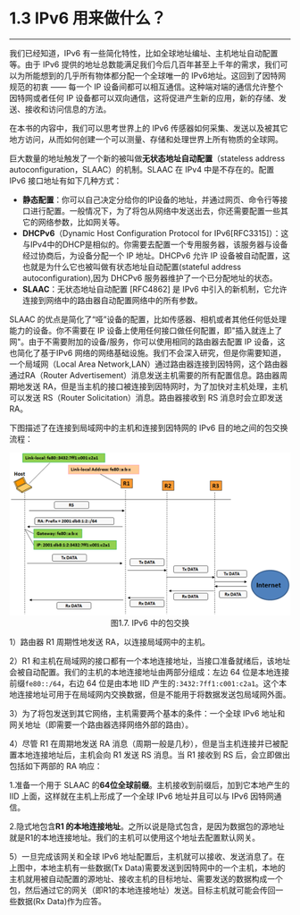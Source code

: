 # 1.3 IPv6 用来做什么？
------

我们已经知道，IPv6 有一些简化特性，比如全球地址编址、主机地址自动配置等。由于 IPv6 提供的地址总数能满足我们今后几百年甚至上千年的需求，我们可以为所能想到的几乎所有物体都分配一个全球唯一的 IPv6地址。这回到了因特网规范的初衷 —— 每一个 IP 设备间都可以相互通信。这种端对端的通信允许整个因特网或者任何 IP 设备都可以双向通信，这将促进产生新的应用，新的存储、发送、接收和访问信息的方法。

在本书的内容中，我们可以思考世界上的 IPv6 传感器如何采集、发送以及被其它地方访问，从而如何创建一个可以测量、存储和处理世界上所有物质的全球网。

巨大数量的地址触发了一个新的被叫做**无状态地址自动配置**（stateless
address autoconfiguration，SLAAC）的机制。SLAAC 在 IPv4 中是不存在的。配置 IPv6 接口地址有如下几种方式：
* **静态配置**：你可以自己决定分给你的IP设备的地址，并通过网页、命令行等接口进行配置。一般情况下，为了将包从网络中发送出去，你还需要配置一些其它的网络参数，比如网关等。
* **DHCPv6**（Dynamic Host Configuration Protocol for IPv6[RFC3315]）：这与IPv4中的DHCP是相似的。你需要去配置一个专用服务器，该服务器与设备经过协商后，为设备分配一个 IP 地址。DHCPv6 允许 IP 设备被自动配置，这也就是为什么它也被叫做有状态地址自动配置(stateful address autoconfiguration),因为 DHCPv6 服务器维护了一个已分配地址的状态。
* **SLAAC**：无状态地址自动配置 [RFC4862] 是 IPv6 中引入的新机制，它允许连接到网络中的路由器自动配置网络中的所有参数。

SLAAC 的优点是简化了“哑”设备的配置，比如传感器、相机或者其他任何低处理能力的设备。你不需要在 IP 设备上使用任何接口做任何配置，即"插入就连上了网"。由于不需要附加的设备/服务，你可以使用相同的路由器去配置 IP 设备，这也简化了基于IPv6 网络的网络基础设施。我们不会深入研究，但是你需要知道，一个局域网（Local Area Network,LAN）通过路由器连接到因特网，这个路由器通过RA（Router Advertisement）消息发送主机需要的所有配置信息。路由器周期地发送 RA，但是当主机的接口被连接到因特网时，为了加快对主机处理，主机可以发送 RS（Router Solicitation）消息。路由器接收到 RS 消息时会立即发送 RA。

下图描述了在连接到局域网中的主机和连接到因特网的 IPv6 目的地之间的包交换流程：


<center><img src="images/iot_in_five_days/1/image005.png" /></center>
<center>图1.7. IPv6 中的包交换</center>

1）路由器 R1 周期性地发送 RA，以连接局域网中的主机。

2）R1 和主机在局域网的接口都有一个本地连接地址，当接口准备就绪后，该地址会被自动配置。我们的主机的本地连接地址由两部分组成：左边 64 位是本地连接前缀```fe80::/64```，右边 64 位是由本地 IID 产生的```:3432:7ff1:c001:c2a1```。这个本地连接地址可用于在局域网内交换数据，但是不能用于将数据发送包局域网外面。

3）为了将包发送到其它网络，主机需要两个基本的条件：一个全球 IPv6 地址和网关地址（即需要一个路由器选择网络外部的路由）。

4）尽管 R1 在周期地发送 RA 消息（周期一般是几秒），但是当主机连接并已被配置本地连接地址后，主机会向 R1 发送 RS 消息。当 R1 接收到 RS 后，会立即做出包括如下两部的 RA 响应：

1.准备一个用于 SLAAC 的**64位全球前缀**。主机接收到前缀后，加到它本地产生的 IID 上面，这样就在主机上形成了一个全球 IPv6 地址并且可以与 IPv6 因特网通信。

2.隐式地包含**R1 的本地连接地址**。之所以说是隐式包含，是因为数据包的源地址就是R1的本地连接地址。我们的主机可以使用这个地址去配置默认网关。

5）一旦完成该网关和全球 IPv6 地址配置后，主机就可以接收、发送消息了。在上图中，本地主机有一些数据(Tx Data)需要发送到因特网中的一个主机，本地的主机就用被自动配置的源地址、接收主机的目标地址、需要发送的数据构成一个包，然后通过它的网关（即R1的本地连接地址）发送。目标主机就可能会传回一些数据(Rx Data)作为应答。

